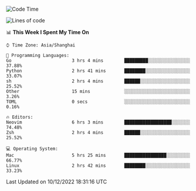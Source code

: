 <!--START_SECTION:waka-->
![Code Time](http://img.shields.io/badge/Code%20Time-1%2C043%20hrs%2017%20mins-blue)

![Lines of code](https://img.shields.io/badge/From%20Hello%20World%20I%27ve%20Written-24%20Thousand%20lines%20of%20code-blue)

📊 **This Week I Spent My Time On** 

```text
⌚︎ Time Zone: Asia/Shanghai

💬 Programming Languages: 
Go                       3 hrs 4 mins        █████████░░░░░░░░░░░░░░░░   37.88% 
Python                   2 hrs 41 mins       ████████░░░░░░░░░░░░░░░░░   33.07% 
sh                       2 hrs 4 mins        ██████░░░░░░░░░░░░░░░░░░░   25.52% 
Other                    15 mins             ░░░░░░░░░░░░░░░░░░░░░░░░░   3.26% 
TOML                     0 secs              ░░░░░░░░░░░░░░░░░░░░░░░░░   0.16%

🔥 Editors: 
Neovim                   6 hrs 3 mins        ██████████████████░░░░░░░   74.48% 
Zsh                      2 hrs 4 mins        ██████░░░░░░░░░░░░░░░░░░░   25.52%

💻 Operating System: 
Mac                      5 hrs 25 mins       ████████████████░░░░░░░░░   66.77% 
Linux                    2 hrs 42 mins       ████████░░░░░░░░░░░░░░░░░   33.23%

```


 Last Updated on 10/12/2022 18:31:16 UTC
<!--END_SECTION:waka-->
